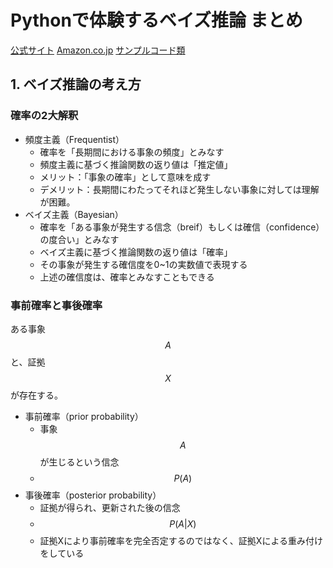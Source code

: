 # Pythonで体験するベイズ推論 まとめ

[公式サイト](http://www.morikita.co.jp/books/book/3155)
[Amazon.co.jp](http://amzn.to/2l6lOxK)
[サンプルコード類](https://git.io/vXLAU)

## 1. ベイズ推論の考え方

### 確率の2大解釈

- 頻度主義（Frequentist）
    - 確率を「長期間における事象の頻度」とみなす
    - 頻度主義に基づく推論関数の返り値は「推定値」
    - メリット：「事象の確率」として意味を成す
    - デメリット：長期間にわたってそれほど発生しない事象に対しては理解が困難。
- ベイズ主義（Bayesian）
    - 確率を「ある事象が発生する信念（breif）もしくは確信（confidence）の度合い」とみなす
    - ベイズ主義に基づく推論関数の返り値は「確率」
    - その事象が発生する確信度を0~1の実数値で表現する
    - 上述の確信度は、確率とみなすこともできる

### 事前確率と事後確率

ある事象$$A$$と、証拠$$X$$が存在する。

- 事前確率（prior probability）
    - 事象$$A$$が生じるという信念
    - $$P(A)$$
- 事後確率（posterior probability）
    - 証拠が得られ、更新された後の信念
    - $$P(A|X)$$
    - 証拠Xにより事前確率を完全否定するのではなく、証拠Xによる重み付けをしている

